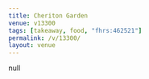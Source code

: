 ```yaml
---
title: Cheriton Garden
venue: v13300
tags: [takeaway, food, "fhrs:462521"]
permalink: /v/13300/
layout: venue
---
```

null